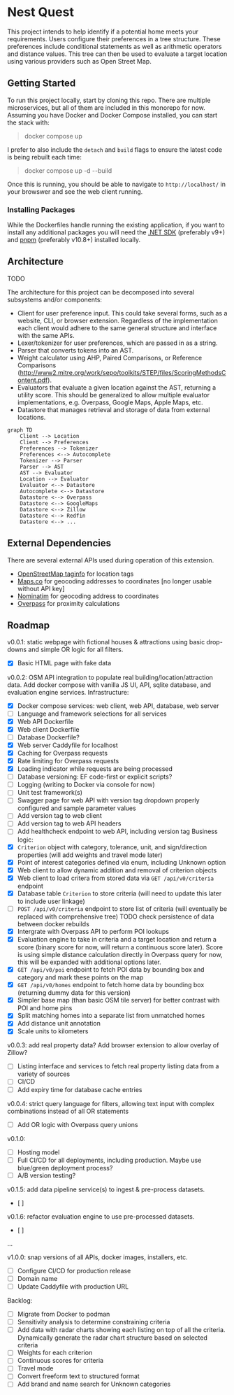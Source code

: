 # Nest Quest

This project intends to help identify if a potential home meets your requirements. Users configure their preferences in a tree structure. These preferences include conditional statements as well as arithmetic operators and distance values. This tree can then be used to evaluate a target location using various providers such as Open Street Map.

## Getting Started
To run this project locally, start by cloning this repo. There are multiple microservices, but all of them are included in this monorepo for now. Assuming you have Docker and Docker Compose installed, you can start the stack with:
> docker compose up

I prefer to also include the `detach` and `build` flags to ensure the latest code is being rebuilt each time:
> docker compose up -d --build

Once this is running, you should be able to navigate to `http://localhost/` in your browswer and see the web client running.

### Installing Packages
While the Dockerfiles handle running the existing application, if you want to install any additional packages you will need the [.NET SDK](https://dotnet.microsoft.com/en-us/download) (preferably v9+) and [pnpm](https://pnpm.io/installation) (preferably v10.8+) installed locally.

## Architecture

TODO

The architecture for this project can be decomposed into several subsystems and/or components:
- Client for user preference input. This could take several forms, such as a website, CLI, or browser extension. Regardless of the implementation each client would adhere to the same general structure and interface with the same APIs.
- Lexer/tokenizer for user preferences, which are passed in as a string.
- Parser that converts tokens into an AST.
- Weight calculator using AHP, Paired Comparisons, or Reference Comparisons (http://www2.mitre.org/work/sepo/toolkits/STEP/files/ScoringMethodsContent.pdf).
- Evaluators that evaluate a given location against the AST, returning a utility score. This should be generalized to allow multiple evaluator implementations, e.g. Overpass, Google Maps, Apple Maps, etc.
- Datastore that manages retrieval and storage of data from external locations.

```mermaid
graph TD
    Client --> Location
    Client --> Preferences
    Preferences --> Tokenizer
    Preferences <--> Autocomplete
    Tokenizer --> Parser
    Parser --> AST
    AST --> Evaluator
    Location --> Evaluator
    Evaluator <--> Datastore
    Autocomplete <--> Datastore
    Datastore <--> Overpass
    Datastore <--> GoogleMaps
    Datastore <--> Zillow
    Datastore <--> Redfin
    Datastore <--> ...
```

## External Dependencies

There are several external APIs used during operation of this extension.
- [OpenStreetMap taginfo](https://taginfo.openstreetmap.org/) for location tags
- [Maps.co](https://geocode.maps.co) for geocoding addresses to coordinates [no longer usable without API key]
- [Nominatim](https://nominatim.org) for geocoding address to coordinates
- [Overpass](https://www.overpass-api.de) for proximity calculations

## Roadmap
v0.0.1: static webpage with fictional houses & attractions using basic drop-downs and simple OR logic for all filters.
- [x] Basic HTML page with fake data

v0.0.2: OSM API integration to populate real building/location/attraction data. Add docker compose with vanilla JS UI, API, sqlite database, and evaluation engine services.
Infrastructure:
- [x] Docker compose services: web client, web API, database, web server
- [ ] Language and framework selections for all services
- [x] Web API Dockerfile
- [x] Web client Dockerfile
- [ ] Database Dockerfile?
- [x] Web server Caddyfile for localhost
- [x] Caching for Overpass requests
- [x] Rate limiting for Overpass requests
- [x] Loading indicator while requests are being processed
- [ ] Database versioning: EF code-first or explicit scripts?
- [ ] Logging (writing to Docker via console for now)
- [ ] Unit test framework(s)
- [ ] Swagger page for web API with version tag dropdown properly configured and sample parameter values
- [ ] Add version tag to web client
- [ ] Add version tag to web API headers
- [ ] Add healthcheck endpoint to web API, including version tag
Business logic:
- [x] `Criterion` object with category, tolerance, unit, and sign/direction properties (will add weights and travel mode later)
- [x] Point of interest categories defined via enum, including Unknown option
- [x] Web client to allow dynamic addition and removal of criterion objects
- [x] Web client to load critera from stored data via `GET /api/v0/criteria` endpoint
- [x] Database table `Criterion` to store criteria (will need to update this later to include user linkage)
- [ ] `POST /api/v0/criteria` endpoint to store list of criteria (will eventually be replaced with comprehensive tree) TODO check persistence of data between docker rebuilds
- [x] Intergrate with Overpass API to perform POI lookups
- [x] Evaluation engine to take in criteria and a target location and return a score (binary score for now, will return a continuous score later). Score is using simple distance calculation directly in Overpass query for now, this will be expanded with additional options later.
- [x] `GET /api/v0/poi` endpoint to fetch POI data by bounding box and category and mark these points on the map
- [x] `GET /api/v0/homes` endpoint to fetch home data by bounding box (returning dummy data for this version)
- [x] Simpler base map (than basic OSM tile server) for better contrast with POI and home pins
- [x] Split matching homes into a separate list from unmatched homes
- [x] Add distance unit annotation
- [x] Scale units to kilometers

v0.0.3: add real property data? Add browser extension to allow overlay of Zillow?
- [ ] Listing interface and services to fetch real property listing data from a variety of sources
- [ ] CI/CD
- [ ] Add expiry time for database cache entries

v0.0.4: strict query language for filters, allowing text input with complex combinations instead of all OR statements
- [ ] Add OR logic with Overpass query unions

v0.1.0: 
- [ ] Hosting model
- [ ] Full CI/CD for all deployments, including production. Maybe use blue/green deployment process?
- [ ] A/B version testing?

v0.1.5: add data pipeline service(s) to ingest & pre-process datasets.
- [ ]

v0.1.6: refactor evaluation engine to use pre-processed datasets.
- [ ]

...

v1.0.0: snap versions of all APIs, docker images, installers, etc.
- [ ] Configure CI/CD for production release
- [ ] Domain name
- [ ] Update Caddyfile with production URL

Backlog:
- [ ] Migrate from Docker to podman
- [ ] Sensitivity analysis to determine constraining criteria
- [ ] Add data with radar charts showing each listing on top of all the criteria. Dynamically generate the radar chart structure based on selected criteria
- [ ] Weights for each criterion
- [ ] Continuous scores for criteria
- [ ] Travel mode
- [ ] Convert freeform text to structured format
- [ ] Add brand and name search for Unknown categories